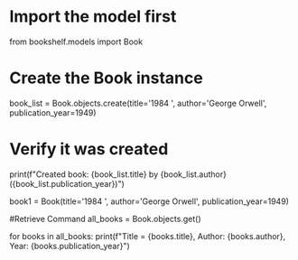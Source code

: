 # Import the model first
from bookshelf.models import Book

# Create the Book instance
book_list = Book.objects.create(title='1984 ', author='George Orwell', publication_year=1949)

# Verify it was created
print(f"Created book: {book_list.title} by {book_list.author} ({book_list.publication_year})")

book1 = Book(title='1984 ', author='George Orwell', publication_year=1949)

#Retrieve Command
all_books = Book.objects.get()

for books in all_books:
   print(f"Title = {books.title}, Author: {books.author}, Year: {books.publication_year}")